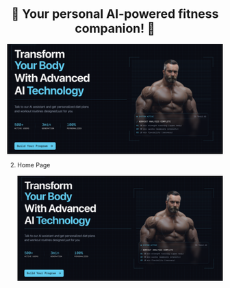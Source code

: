 <h1 align="center">💪 Your personal AI-powered fitness companion! 🤖</h1>


   ![image alt](/public/poster.png)

   
2. Home Page <br> <br>
   ![image alt](/public/poster.png)
